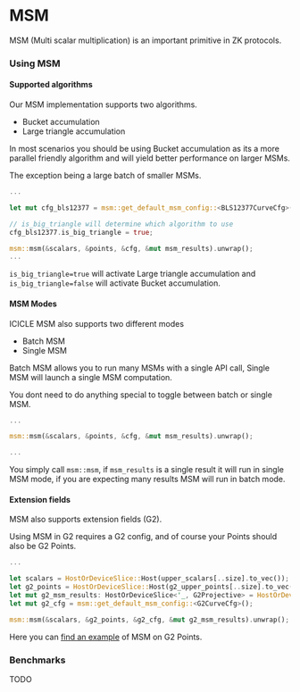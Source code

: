 # MSM

MSM (Multi scalar multiplication) is an important primitive in ZK protocols.

### Using MSM

#### Supported algorithms

Our MSM implementation supports two algorithms.

-   Bucket accumulation 
-   Large triangle accumulation

In most scenarios you should be using Bucket accumulation as its a more parallel friendly algorithm and will yield better performance on larger MSMs. 

The exception being a large batch of smaller MSMs.

```rust
...

let mut cfg_bls12377 = msm::get_default_msm_config::<BLS12377CurveCfg>();

// is_big_triangle will determine which algorithm to use 
cfg_bls12377.is_big_triangle = true;

msm::msm(&scalars, &points, &cfg, &mut msm_results).unwrap();
...
```

`is_big_triangle=true` will activate Large triangle accumulation and `is_big_triangle=false` will activate Bucket accumulation.

#### MSM Modes

ICICLE MSM also supports two different modes

- Batch MSM
- Single MSM

Batch MSM allows you to run many MSMs with a single API call, Single MSM will launch a single MSM computation.

You dont need to do anything special to toggle between batch or single MSM.

```rust
...

msm::msm(&scalars, &points, &cfg, &mut msm_results).unwrap();

...
```

You simply call `msm::msm`, if `msm_results` is a single result it will run in single MSM mode, if you are expecting many results MSM will run in batch mode.


#### Extension fields

MSM also supports extension fields (G2). 

Using MSM in G2 requires a G2 config, and of course your Points should also be G2 Points.

```rust
... 

let scalars = HostOrDeviceSlice::Host(upper_scalars[..size].to_vec());
let g2_points = HostOrDeviceSlice::Host(g2_upper_points[..size].to_vec());
let mut g2_msm_results: HostOrDeviceSlice<'_, G2Projective> = HostOrDeviceSlice::cuda_malloc(1).unwrap();
let mut g2_cfg = msm::get_default_msm_config::<G2CurveCfg>();

msm::msm(&scalars, &g2_points, &g2_cfg, &mut g2_msm_results).unwrap();
```

Here you can [find an example](https://github.com/ingonyama-zk/icicle/blob/5a96f9937d0a7176d88c766bd3ef2062b0c26c37/examples/rust/msm/src/main.rs#L114) of MSM on G2 Points.

### Benchmarks

TODO
